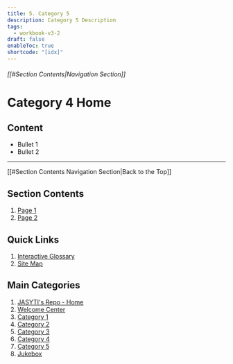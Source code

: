 ```yaml
---
title: 5. Category 5
description: Category 5 Description
tags:
  - workbook-v3-2
draft: false
enableToc: true
shortcode: "[idx]"
---
```

###### [[#Section Contents|Navigation Section]]
# Category 4 Home

## Content
- Bullet 1
- Bullet 2

---
[[#Section Contents Navigation Section|Back to the Top]]
## Section Contents
1. [Page 1](04-category-4/content-page-1.md)
2. [Page 2](04-category-4/content-page-2.md)
## Quick Links
1. [Interactive Glossary](00-welcome/9-glossary.md)
2. [Site Map](00-welcome/10-site-map.md)
##  Main Categories
1. [JASYTI's Repo - Home](index.md)
2. [Welcome Center](00-welcome/index.md)
3. [Category 1](01-category-1/index.md)
4. [Category 2](02-category-2/index.md)
5. [Category 3](03-category-3/index.md)
6. [Category 4](04-category-4/index.md)
7. [Category 5](05-category-5/index.md)
8. [Jukebox](10-jukebox/index.md)
